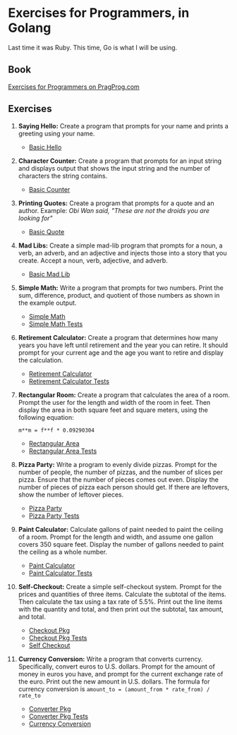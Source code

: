 # Exercises for Programmers, in Golang

Last time it was Ruby. This time, Go is what I will be using.

## Book

[Exercises for Programmers on PragProg.com][e4p]

## Exercises

1. **Saying Hello:** Create a program that prompts for your name and prints a greeting using your name.
   * [Basic Hello](01-say-hello/hello-basic.go)
2. **Character Counter:** Create a program that prompts for an input string and displays output 
that shows the input string and the number of characters the string contains.
   * [Basic Counter](02-character-count/counter-basic.go)

3. **Printing Quotes:** Create a program that prompts for a quote and an author.
Example: _Obi Wan  said, "These are not the droids you are looking for"_
   * [Basic Quote](03-printing-quotes/quote-basic.go)

4. **Mad Libs:** Create a simple mad-lib program that prompts for a noun, a verb, an adverb, and 
an adjective and injects those into a story that you create. Accept a noun, verb, adjective, and adverb.
   * [Basic Mad Lib](04-mad-lib/basic-mad-lib.go)

5. **Simple Math:** Write a program that prompts for two numbers. Print the sum, difference, 
product, and quotient of those numbers as shown in the example output.
   * [Simple Math](05-simple-math/simple_math.go)
   * [Simple Math Tests](05-simple-math/simple_math_test.go)

6. **Retirement Calculator:** Create a program that determines how many years you have left until 
retirement and the year you can retire. It should prompt for your current age and the age you want 
to retire and display the calculation.
   * [Retirement Calculator](06-retirement-calc/retirement_calc.go)
   * [Retirement Calculator Tests](06-retirement-calc/retirement_calc_test.go)

7. **Rectangular Room:** Create a program that calculates the area of a room. Prompt the user for 
the length and width of the room in feet. Then display the area in both square feet and square 
meters, using the following equation:
   ```
   m**m = f**f * 0.09290304
   ```
   * [Rectangular Area](ch07-rectangular-area/area.go)
   * [Rectangular Area Tests](ch07-rectangular-area/area_test.go)

8. **Pizza Party:** Write a program to evenly divide pizzas. Prompt for the number of people, the 
number of pizzas, and the number of slices per pizza. Ensure that the number of pieces comes out 
even. Display the number of pieces of pizza each person should get. If there are leftovers, show 
the number of leftover pieces.
   * [Pizza Party](ch08-pizza-party/pizza_party.go)
   * [Pizza Party Tests](ch08-pizza-party/pizza_party_test.go)

9. **Paint Calculator:** Calculate gallons of paint needed to paint the ceiling of a room. Prompt 
for the length and width, and assume one gallon covers 350 square feet. Display the number of 
gallons needed to paint the ceiling as a whole number.
   * [Paint Calculator](ch09-paint-calculator/paint_calc.go)
   * [Paint Calculator Tests](ch09-paint-calculator/paint_calc_test.go)

10. **Self-Checkout:** Create a simple self-checkout system. Prompt for the prices and quantities 
of three items. Calculate the subtotal of the items. Then calculate the tax using a tax rate of 5.5%.
Print out the line items with the quantity and total, and then print out the subtotal, tax amount, and total.
    * [Checkout Pkg](ch10-self-checkout/checkout/checkout.go)
    * [Checkout Pkg Tests](ch10-self-checkout/checkout/checkout_test.go)
    * [Self Checkout](ch10-self-checkout/self_checkout.go)

11. **Currency Conversion:** Write a program that converts currency. Specifically, convert euros 
to U.S. dollars. Prompt for the amount of money in euros you have, and prompt for the current 
exchange rate of the euro. Print out the new amount in U.S. dollars. The formula for currency 
conversion is `amount_to = (amount_from * rate_from) / rate_to`
    * [Converter Pkg](ch11-currency-conversion/converter/converter.go)
    * [Converter Pkg Tests](ch11-currency-conversion/converter/converter_test.go)
    * [Currency Conversion](ch11-currency-conversion/currency.go)

[e4p]: https://pragprog.com/book/bhwb/exercises-for-programmers
